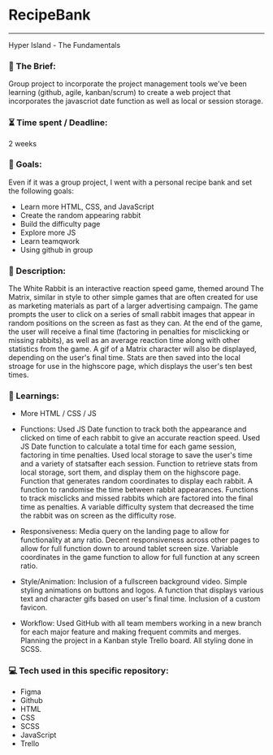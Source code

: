 # RecipeBank

---

Hyper Island - The Fundamentals

### :open_file_folder: The Brief:

Group project to incorporate the project management tools we've been learning (github, agile, kanban/scrum) to create a web project that incorporates the javascriot date function as well as local or session storage.


### :hourglass_flowing_sand: Time spent / Deadline:

2 weeks

### :dart: Goals:

Even if it was a group project, I went with a personal recipe bank and set the following goals:
- Learn more HTML, CSS, and JavaScript
- Create the random appearing rabbit
- Build the difficulty page
- Explore more JS
- Learn teamqwork
- Using github in group

### :grimacing: Description:

The White Rabbit is an interactive reaction speed game, themed around The Matrix, similar in style to other simple games that are often created for use as marketing materials as part of a larger advertising campaign. The game prompts the user to click on a series of small rabbit images that appear in random positions on the screen as fast as they can. At the end of the game, the user will receive a final time (factoring in penalties for misclicking or missing rabbits), as well as an average reaction time along with other statistics from the game. A gif of a Matrix character will also be displayed, depending on the user's final time. Stats are then saved into the local stroage for use in the highscore page, which displays the user's ten best times.

### :blue_book: Learnings:

- More HTML / CSS / JS
- Functions:
  Used JS Date function to track both the appearance and clicked on time of each rabbit to give an accurate reaction speed.
  Used JS Date function to calculate a total time for each game session, factoring in time penalties.
  Used local storage to save the user's time and a variety of statsafter each session. 
  Function to retrieve stats from local storage, sort them, and display them on the highscore page.
  Function that generates random coordinates to display each rabbit.
  A function to randomise the time between rabbit appearances.
  Functions to track misclicks and missed rabbits which are factored into the final time as penalties.
  A variable difficulty system that decreased the time the rabbit was on screen as the difficulty rose.

- Responsiveness:
  Media query on the landing page to allow for functionality at any ratio.
  Decent responsiveness across other pages to allow for full function down to around tablet screen size.
  Variable coordinates in the game function to allow for full function at any screen ratio.

- Style/Animation:
  Inclusion of a fullscreen background video.
  Simple styling animations on buttons and logos.
  A function that displays various text and character gifs based on user's final time.
  Inclusion of a custom favicon.

- Workflow:
  Used GitHub with all team members working in a new branch for each major feature and making frequent commits and merges.
  Planning the project in a Kanban style Trello board.
  All styling done in SCSS.

### :computer: Tech used in this specific repository:

- Figma
- Github
- HTML
- CSS
- SCSS
- JavaScript
- Trello
